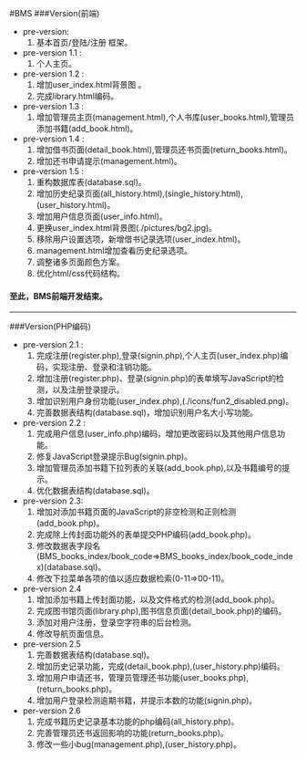 #BMS
###Version(前端)
* pre-version:
    1. 基本首页/登陆/注册 框架。
* pre-version 1.1 :
    1. 个人主页。
* pre-version 1.2 :
    1. 增加user_index.html背景图 。
    2. 完成library.html编码。
* pre-version 1.3 :
    1. 增加管理员主页(management.html),个人书库(user_books.html),管理员添加书籍(add_book.html)。
* pre-version 1.4 :
    1. 增加借书页面(detail_book.html),管理员还书页面(return_books.html)。
    2. 增加还书申请提示(management.html)。
* pre-version 1.5 :
    1. 重构数据库表(database.sql)。
    2. 增加历史纪录页面(all_history.html),(single_history.html),(user_history.html)。
    3. 增加用户信息页面(user_info.html)。
    4. 更换user_index.html背景图(./pictures/bg2.jpg)。
    5. 移除用户设置选项，新增借书记录选项(user_index.html)。
    6. management.html增加查看历史纪录选项。
    7. 调整诸多页面颜色方案。
    8. 优化html/css代码结构。

#### 至此，BMS前端开发结束。
---
###Version(PHP编码)
* pre-version 2.1 :
    1. 完成注册(register.php),登录(signin.php),个人主页(user_index.php)编码，实现注册、登录和注销功能。
    2. 增加注册(register.php)、登录(signin.php)的表单填写JavaScript的检测，以及注册登录提示。
    3. 增加识别用户身份功能(user_index.php),(./icons/fun2_disabled.png)。
    4. 完善数据表结构(database.sql)，增加识别用户名大小写功能。
* pre-version 2.2 :
    1. 完成用户信息(user_info.php)编码，增加更改密码以及其他用户信息功能。
    2. 修复JavaScript登录提示Bug(signin.php)。
    3. 增加管理员添加书籍下拉列表的关联(add_book.php),以及书籍编号的提示。
    4. 优化数据表结构(database.sql)。
* pre-version 2.3:
    1. 增加对添加书籍页面的JavaScript的非空检测和正则检测(add_book.php)。
    2. 完成除上传封面功能外的表单提交PHP编码(add_book.php)。
    3. 修改数据表字段名(BMS_books_index/book_code=>BMS_books_index/book_code_index)(database.sql)。
    4. 修改下拉菜单各项的值以适应数据检索(0-11=>00-11)。
* pre-version 2.4
    1. 增加添加书籍上传封面功能，以及文件格式的检测(add_book.php)。
    2. 完成图书馆页面(library.php),图书信息页面(detail_book.php)的编码。
    3. 添加对用户注册，登录空字符串的后台检测。
    4. 修改导航页面信息。
* pre-version 2.5
    1. 完善数据表结构(database.sql)。
    2. 增加历史记录功能，完成(detail_book.php),(user_history.php)编码。
    3. 增加用户申请还书，管理员管理还书功能(user_books.php),(return_books.php)。
    4. 增加用户登录检测逾期书籍，并提示本数的功能(signin.php)。
* per-version 2.6
    1. 完成书籍历史记录基本功能的php编码(all_history.php)。
    2. 完善管理员还书返回影响的功能(return_books.php)。
    3. 修改一些小bug(management.php),(user_history.php)。